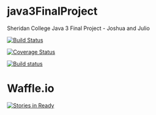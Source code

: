 java3FinalProject
=================

Sheridan College Java 3 Final Project - Joshua and Julio

[![Build Status](http://juliosueirasstuff.me:8080/job/java3FinalProject/badge/icon)](http://juliosueirasstuff.me:8080/job/java3FinalProject/)

[![Coverage Status](https://coveralls.io/repos/juliosueiras/java3FinalProject/badge.svg?branch=mavenVersion)](https://coveralls.io/r/juliosueiras/java3FinalProject?branch=mavenVersion)

[![Build status](https://ci.appveyor.com/api/projects/status/ru82qsnfashsk2a9?svg=true)](https://ci.appveyor.com/project/juliosueiras/java3finalproject)

Waffle.io
=========
[![Stories in Ready](https://badge.waffle.io/jleefish/java3FinalProject.svg?label=ready&title=Ready)](http://waffle.io/jleefish/java3FinalProject)
